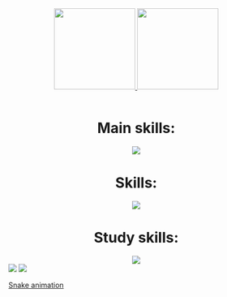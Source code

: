
<div align="center">
  <a href="https://github.com/P1ul0">
  <img height="160em" src="https://github-readme-stats.vercel.app/api?username=P1ul0&show_icons=true&theme=radical&include_all_commits=true&count_private=true"/>
  <img height="160em" src="https://github-readme-stats.vercel.app/api/top-langs/?username=P1ul0&layout=compact&langs_count=7&theme=radical"/>
  </a>
</div>

<div style="display: inline_block" align="center"><br>  
<h1>Main skills:</h1>
<a href="https://skillicons.dev">
  <img src="https://skillicons.dev/icons?i=java,spring,postgres,linux" />
</a>
<h1>Skills:</h1>
<a href="https://skillicons.dev">
  <img src="https://skillicons.dev/icons?i=git,html,css,js,ts,nodejs,react,java,spring,mysql,postgres,mongodb,docker&perline=6" />
</a>    
<h1>Study skills:</h1>
  <a href="https://skillicons.dev">
    <img src="https://skillicons.dev/icons?i=cs,net,angular" />  
  </a>          
</div>
  
  

<div> 
   <a href = "mailto:paulocesar147852@gmail.com"><img src="https://img.shields.io/badge/-Gmail-%23333?style=for-the-badge&logo=gmail&logoColor=white" target="_blank"></a>
    <a href="" target="_blank"><img src="https://img.shields.io/badge/-LinkedIn-%230077B5?style=for-the-badge&logo=linkedin&logoColor=white" target="_blank"></a> 
 
 [Snake animation](https://github.com/P1ul0/P1ul0/blob/output/github-contribution-grid-snake.svg)
 
</div>
